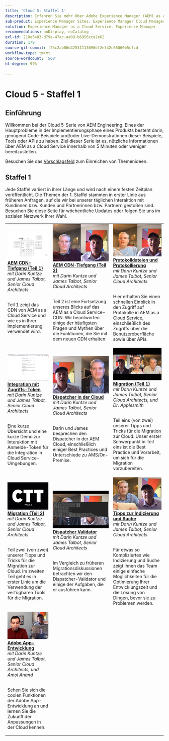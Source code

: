 ```yaml
---
title: 'Cloud 5: Staffel 1'
description: Erfahren Sie mehr über Adobe Experience Manager (AEM) as a Cloud Service von den Adobe-Fachleuten, die die Software entwickeln und den professionellen Services, die sie bereitstellen.
sub-product: Experience Manager Sites, Experience Manager Cloud Manager, Experience Manager Assets
solution: Experience Manager as a Cloud Service, Experience Manager
recommendations: noDisplay, noCatalog
exl-id: 210e5483-d79e-47ac-aa09-b6956cca2e62
duration: 179
source-git-commit: f23c2ab86d42531113690df2e342c65060b5c7cd
workflow-type: tm+mt
source-wordcount: '560'
ht-degree: 99%

---
```


# Cloud 5 - Staffel 1

## Einführung

Willkommen bei der Cloud 5-Serie von AEM Engineering. Eines der Hauptprobleme in der Implementierungsphase eines Produkts besteht darin, genügend Code-Beispiele und/oder Live-Demonstrationen dieser Beispiele, Tools oder APIs zu haben. Ziel dieser Serie ist es, nützliche Informationen über AEM as a Cloud Service innerhalb von 5 Minuten oder weniger bereitzustellen.

Besuchen Sie das [Vorschlagsfeld](https://forms.office.com/r/74P5Xz4UH0) zum Einreichen von Themenideen.

## Staffel 1

Jede Staffel variiert in ihrer Länge und wird nach einem festen Zeitplan veröffentlicht. Die Themen der 1. Staffel stammen in erster Linie aus früheren Anfragen, auf die wir bei unserer täglichen Interaktion mit Kundinnen bzw. Kunden und Partnerinnen bzw. Partnern gestoßen sind. Besuchen Sie diese Seite für wöchentliche Updates oder folgen Sie uns im sozialen Netzwerk Ihrer Wahl.

<table>
  <tr>
   <td>
      <a href="./cloud5-aem-cdn-part1.md">
      <img alt="AEM CDN Teil 1" src="./imgs/001-thumb.png"/>
      </a>
      <div>
         <a href="./cloud5-aem-cdn-part1.md"><strong>AEM CDN-Tiefgang (Teil 1)</strong></a>
 <br/><em>mit Darin Kuntze und James Talbot, Senior Cloud Architects</em>
      </div>
      <p>
        <br/>
 Teil 1 zeigt das CDN von AEM as a Cloud Service und wie es in Ihrer Implementierung verwendet wird.
      </p>
     </td>   
     <td>
      <a href="./cloud5-aem-cdn-part2.md">
         <img alt="AEM CDN Teil 2" src="./imgs/002-thumb.png"/>
      </a>
      <div>
         <a href="./cloud5-aem-cdn-part2.md"><strong>AEM CDN-Tiefgang (Teil 2)</strong></a>
 <br/><em>mit Darin Kuntze und James Talbot, Senior Cloud Architects</em>
      </div>
      <p>
        <br/>
 Teil 2 ist eine Fortsetzung unseres Blicks auf das AEM as a Cloud Service-CDN. Wir beantworten einige der häufigsten Fragen und Mythen über die Funktionen, die Sie mit dem neuen CDN erhalten.
      </p>
   </td>
     <td>
        <a href="./cloud5-aem-log-files.md">
            <img alt="Protokolldateien und Protokollierung" src="./imgs/003-thumb.png"/>
        </a>
      <div>
         <a href="./cloud5-aem-log-files.md"><strong>Protokolldateien und Protokollierung</strong></a>
 <br/><em>mit Darin Kuntze und James Talbot, Senior Cloud Architects</em>
      </div>
      <p>
        <br/>
 Hier erhalten Sie einen schnellen Einblick in den Zugriff auf Protokolle in AEM as a Cloud Service, einschließlich des Zugriffs über die Benutzeroberfläche sowie über APIs.
      </p>
   </td> 
  </tr>
  <tr>
   <td>
        <a href="./cloud5-getting-login-token-integrations.md">
            <img alt="Zugriffs-Token" src="./imgs/004-thumb.png"/>
        </a>
      <div>
        <a href="./cloud5-getting-login-token-integrations.md"><strong>Integration mit Zugriffs-Token</strong></a>
 <br/><em>mit Darin Kuntze und James Talbot, Senior Cloud Architects</em>
      </div>
      <p>
        <br/>
 Eine kurze Übersicht und eine kurze Demo zur Interaktion mit Anmelde-Token für die Integration in Cloud Service-Umgebungen.
      </p>
     </td>   
     <td>
      <a href="./cloud5-aem-dispatcher-cloud.md">
      <img alt="Dispatcher in der Cloud" src="./imgs/005-thumb.png"/>
       </a>  
      <div>
        <a href="./cloud5-aem-dispatcher-cloud.md"><strong>Dispatcher in der Cloud</strong></a>
 <br/><em>mit Darin Kuntze und James Talbot, Senior Cloud Architects</em>
      </div>
      <p>
        <br/>
 Darin und James besprechen den Dispatcher in der AEM Cloud, einschließlich einiger Best Practices und Unterschiede zu AMS/On-Premise. 
      </p>
   </td>
     <td>
        <a href="./cloud5-aem-content-migration-part-1.md">
            <img alt="Migration (Teil 1)" src="./imgs/006-thumb.png"/>
        </a>
      <div>
         <a href="./cloud5-aem-content-migration-part-1.md"><strong>Migration (Teil 1)</strong></a>
 <br/><em>mit Darin Kuntze und James Talbot, Senior Cloud Architects, und Dr. Applesmith</em>
      </div>
      <p>
        <br/>
 Teil eins (von zwei) unserer Tipps und Tricks für die Migration zur Cloud. Unser erster Schwerpunkt in Teil eins ist die Best Practice und Vorarbeit, um sich für die Migration vorzubereiten.
      </p>
   </td> 
  </tr>
<tr>
   <td>
        <a href="./cloud5-aem-content-migration-part-2.md">
            <img alt="Migration (Teil 2)" src="./imgs/007-thumb.png"/>
        </a>
      <div>
        <a href="./cloud5-aem-content-migration-part-2.md"><strong>Migration (Teil 2)</strong></a>
 <br/><em>mit Darin Kuntze und James Talbot, Senior Cloud Architects</em>
      </div>
      <p>
        <br/>
 Teil zwei (von zwei) unserer Tipps und Tricks für die Migration zur Cloud. Im zweiten Teil geht es in erster Linie um die Verwendung der verfügbaren Tools für die Migration.
      </p>
     </td>   
     <td>
        <a href="./cloud5-aem-dispatcher-validator.md">
            <img alt="Dispatcher-Validator" src="./imgs/008-thumb.png"/>
        </a>
      <div>
         <a href="./cloud5-aem-dispatcher-validator.md"><strong>Dispatcher Validator</strong></a>
 <br/><em>mit Darin Kuntze und James Talbot, Senior Cloud Architects</em>
      </div>
      <p>
        <br/>
 Im Vergleich zu früheren Migrationsdiskussionen betrachten wir den Dispatcher-Validator und einige der Aufgaben, die er ausführen kann.
      </p>
   </td>
     <td>
        <a href="./cloud5-aem-search-and-indexing.md">
            <img alt="Tipps zur Indizierung und Suche" src="./imgs/009-thumb.png"/>
        </a>
      <div>
         <a href="./cloud5-aem-search-and-indexing.md"><strong>Tipps zur Indizierung und Suche</strong></a>
 <br/><em>mit Darin Kuntze und James Talbot, Senior Cloud Architects</em>
      </div>
      <p>
        <br/>
 Für etwas so Kompliziertes wie Indizierung und Suche zeigt Ihnen das Team einige einfache Möglichkeiten für die Optimierung Ihrer Entwicklungszeit und die Lösung von Dingen, bevor sie zu Problemen werden.
      </p>
   </td> 
  </tr>
    <tr>
        <td>
            <a href="./cloud5-adobe-app-builder.md">
                <img alt="Adobe App-Entwicklung" src="./imgs/010-thumb.png"/>
            </a>
            <div>
                <a href="./cloud5-adobe-app-builder.md"><strong>Adobe App-Entwicklung</strong></a><br/>
<em>mit Darin Kuntze und James Talbot, Senior Cloud Architects, und Amol Anand</em>
            </div>
            <p><br/>
                Sehen Sie sich die coolen Funktionen der Adobe App-Entwicklung an und lernen Sie die Zukunft der Anpassungen in der Cloud kennen.
            </p>
        </td>
        <td></td>
        <td></td>
    </tr>
</table>
